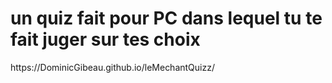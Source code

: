 <h1> un quiz fait pour PC dans lequel tu te fait juger sur tes choix </h1>
<p>https://DominicGibeau.github.io/leMechantQuizz/</p>
